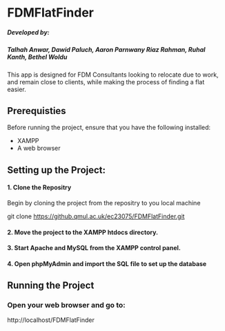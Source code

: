 # FDMFlatFinder

##### Developed by:

##### Talhah Anwar, Dawid Paluch, Aaron Parnwany Riaz Rahman, Ruhal Kanth, Bethel Woldu

This app is designed for FDM Consultants looking to relocate due to work, and remain close to clients, while making the process of finding a flat easier.

## Prerequisties
Before running the project, ensure that you have the following installed:
- XAMPP
- A web browser
  
## Setting up the Project:
#### 1. Clone the Repositry
Begin by cloning the project from the repositry to you local machine

git clone https://github.qmul.ac.uk/ec23075/FDMFlatFinder.git

#### 2. Move the project to the XAMPP htdocs directory.

#### 3. Start Apache and MySQL from the XAMPP control panel.

#### 4. Open phpMyAdmin and import the SQL file to set up the database

## Running the Project
### Open your web browser and go to:
http://localhost/FDMFlatFinder 

